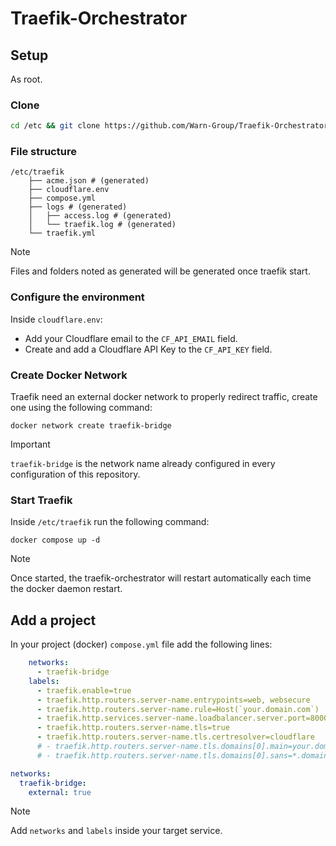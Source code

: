 # Traefik-Orchestrator

## Setup

As root.

### Clone

```bash
cd /etc && git clone https://github.com/Warn-Group/Traefik-Orchestrator traefik
```

### File structure

```
/etc/traefik
    ├── acme.json # (generated)
    ├── cloudflare.env
    ├── compose.yml
    ├── logs # (generated)
    │   ├── access.log # (generated)
    │   └── traefik.log # (generated)
    └── traefik.yml
```

> [!NOTE]  
> Files and folders noted as generated will be generated once traefik start.

### Configure the environment

Inside `cloudflare.env`:

- Add your Cloudflare email to the `CF_API_EMAIL` field.
- Create and add a Cloudflare API Key to the `CF_API_KEY` field.

### Create Docker Network

Traefik need an external docker network to properly redirect traffic, create one using the following command:

```
docker network create traefik-bridge
```

> [!IMPORTANT]  
> `traefik-bridge` is the network name already configured in every configuration of this repository.

### Start Traefik

Inside `/etc/traefik` run the following command:

```
docker compose up -d
```

> [!NOTE]  
> Once started, the traefik-orchestrator will restart automatically each time the docker daemon restart. 

## Add a project

In your project (docker) `compose.yml` file add the following lines:

```yml
    networks:
      - traefik-bridge
    labels:
      - traefik.enable=true
      - traefik.http.routers.server-name.entrypoints=web, websecure
      - traefik.http.routers.server-name.rule=Host(`your.domain.com`)
      - traefik.http.services.server-name.loadbalancer.server.port=8000
      - traefik.http.routers.server-name.tls=true
      - traefik.http.routers.server-name.tls.certresolver=cloudflare
      # - traefik.http.routers.server-name.tls.domains[0].main=your.domain.com
      # - traefik.http.routers.server-name.tls.domains[0].sans=*.domain.com (optional)

networks:
  traefik-bridge:
    external: true
```

> [!NOTE]  
> Add `networks` and `labels` inside your target service.
